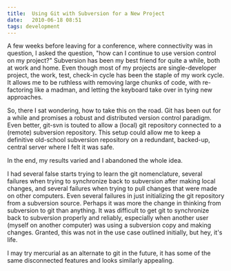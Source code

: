 ```yaml
---
title:  Using Git with Subversion for a New Project
date:   2010-06-18 08:51
tags: development
---
```

A few weeks before leaving for a conference, where connectivity was in question, I asked the question, "how can I continue to use version control on my project?" Subversion has been my best friend for quite a while, both at work and home. Even though most of my projects are single-developer project, the work, test, check-in cycle has been the staple of my work cycle. It allows me to be ruthless with removing large chunks of code, with re-factoring like a madman, and letting the keyboard take over in tying new approaches.

So, there I sat wondering, how to take this on the road. Git has been out for a while and promises a robust and distributed version control paradigm. Even better, git-svn is touted to allow a (local) git repository connected to a (remote) subversion repository. This setup could allow me to keep a definitive old-school subversion repository on a redundant, backed-up, central server where I felt it was safe.

In the end, my results varied and I abandoned the whole idea.

I had several false starts trying to learn the git nomenclature, several failures when trying to synchronize back to subversion after making local changes, and several failures when trying to pull changes that were made on other computers. Even several failures in just initializing the git repository from a subversion source.
Perhaps it was more the change in thinking from subversion to git than anything. It was difficult to get git to synchronize back to subversion properly and reliably, especially when another user (myself on another computer) was using a subversion copy and making changes. Granted, this was not in the use case outlined initially, but hey, it's life.

I may try mercurial as an alternate to git in the future, it has some of the same disconnected features and looks similarly appealing.
